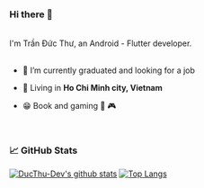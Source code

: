 ### Hi there 👋

<br/>
I'm Trần Đức Thư, an Android - Flutter developer.

<br/>
<br/>

- 🔭 I’m currently graduated and looking for a job
 
- 🗼 Living in **Ho Chi Minh city, Vietnam**
 
- 😁 Book and gaming 📘 🎮

<br/>

### 📈 GitHub Stats

[![DucThu-Dev's github stats](https://github-readme-stats.vercel.app/api?username=DucThu-Dev&show_icons=true&line_height=21&show_icons=true&theme=vue&hide_border=true)](https://github.com/anuraghazra/github-readme-stats)
[![Top Langs](https://github-readme-stats.vercel.app/api/top-langs/?username=DucThu-Dev&hide=cpp,cmake,swift,objectc&show_icons=true&layout=compact&theme=vue&hide_border=true)](https://github.com/anuraghazra/github-readme-stats)
